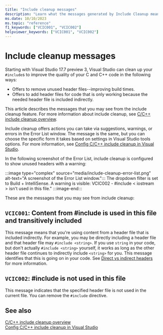 ```yaml
---
title: "Include cleanup messages"
description: "Learn what the messages generated by Include Cleanup mean."
ms.date: 10/10/2023
ms.topic: "reference"
f1_keywords: ["VCIC001", "VCIC002"]
helpviewer_keywords: ["VCIC001", "VCIC002"]
---
```

# Include cleanup messages

Starting with Visual Studio 17.7 preview 3, Visual Studio can clean up your `#include`s to improve the quality of your C and C++ code in the following ways:

- Offers to remove unused header files--improving build times.
- Offers to add header files for code that is only working because the needed header file is included indirectly.

This article describes the messages that you may see from the include cleanup feature. For more information about include cleanup, see [C/C++ include cleanup overview](include-cleanup-overview.md).

Include cleanup offers actions you can take via suggestions, warnings, or errors in the Error List window. The message is the same, but you can choose the specific form it takes based on settings in Visual Studio tools options. For more information, see [Config C/C++ include cleanup in Visual Studio](include-cleanup-config.md).

In the following screenshot of the Error List, include cleanup is configured to show unused headers with a warning:

:::image type="complex" source="media/include-cleanup-error-list.png" alt-text="A screenshot of the Error List window.":::
The dropdown filter is set to Build + IntelliSense. A warning is visible: VCIC002 - #include < iostream > isn't used in this file."
:::image-end:::

These are the messages that you may see from include cleanup:

## `VCIC001`: Content from #include is used in this file and transitively included

This message means that you're using content from a header file that is included indirectly. For example, you may be directly including a header file and that header file may `#include <string>`. If you use `string` in your code, but don't actually `#include <string>` yourself, it works as long as the other header file continues to indirectly include `<string>` for you. This message identifies that this is going on in your code. See [Direct vs indirect headers](include-cleanup-overview.md#direct-vs-indirect-headers) for more information.

## `VCIC002`: #include is not used in this file

This message indicates that the specified header file is not used in the current file. You can remove the `#include` directive.

## See also

[C/C++ include cleanup overview](include-cleanup-overview.md)\
[Config C/C++ include cleanup in Visual Studio](include-cleanup-config.md)